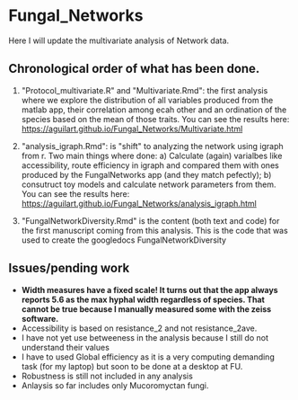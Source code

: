 # Fungal_Networks

Here I will update the multivariate analysis of Network data.
## Chronological order of what has been done.

1. "Protocol_multivariate.R" and "Multivariate.Rmd": the first analysis where we explore the distribution of all variables produced from the matlab app, their correlation among ecah other and an ordination of the species based on the mean of those traits. You can see the results here: https://aguilart.github.io/Fungal_Networks/Multivariate.html

2. "analysis_igraph.Rmd": is "shift" to analyzing the network using igraph from r. Two main things where done: a) Calculate (again) varialbes like accessibility, route efficiency in igraph and compared them with ones produced by the FungalNetworks app (and they match pefectly); b) consutruct toy models and calculate network parameters from them. You can see the results here: https://aguilart.github.io/Fungal_Networks/analysis_igraph.html

3. "FungalNetworkDiversity.Rmd" is the content (both text and code) for the first manuscript coming from this analysis. This is the code that was used to create the googledocs FungalNetworkDiversity

## Issues/pending work

* __Width measures have a fixed scale! It turns out that the app always reports 5.6 as the max hyphal width regardless of species. That cannot be true because I manually measured some with the zeiss software.__
* Accessibility is based on resistance_2 and not resistance_2ave.
* I have not yet use betweeness in the analysis because I still do not understand their values
* I have to used Global efficiency as it is a very computing demanding task (for my laptop) but soon to be done at a desktop at FU.
* Robustness is still not included in any analysis
* Anlaysis so far includes only Mucoromyctan fungi.
